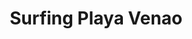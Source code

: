---
layout: post
title: Surfing Playa Venao
tags:
- web
thumb: /images/portfolio/surfing-playa-venao.jpg
images: 
- /images/portfolio/surfing-playa-venao.jpg
imgurl: http://surfingplayavenao.com/
---